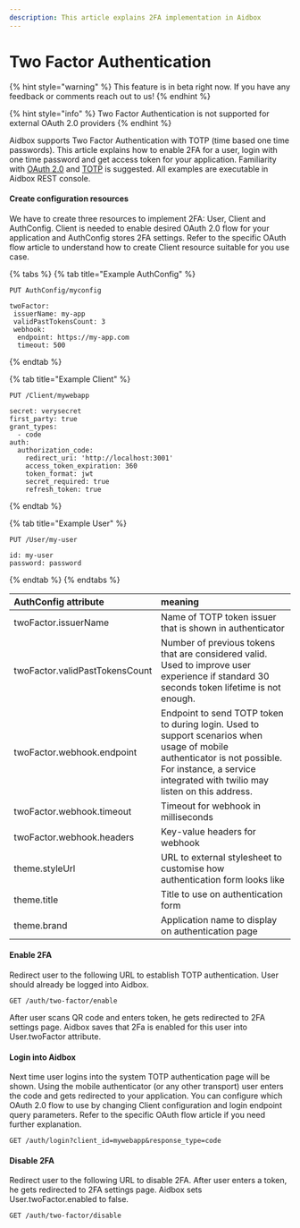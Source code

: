```yaml
---
description: This article explains 2FA implementation in Aidbox
---
```


# Two Factor Authentication

{% hint style="warning" %}
This feature is in beta right now. If you have any feedback or comments reach out to us!
{% endhint %}

{% hint style="info" %}
Two Factor Authentication is not supported for external OAuth 2.0 providers
{% endhint %}

Aidbox supports Two Factor Authentication with TOTP \(time based one time passwords\). This article explains how to enable 2FA for a user, login with one time password and get access token for your application. Familiarity with [OAuth 2.0](https://tools.ietf.org/html/rfc6749) and [TOTP](https://tools.ietf.org/html/rfc6238) is suggested. All examples are executable in Aidbox REST console.

#### Create configuration resources

We have to create three resources to implement 2FA: User, Client and AuthConfig. Client is needed to enable desired OAuth 2.0 flow for your application and AuthConfig stores 2FA settings. Refer to the specific OAuth flow article to understand how to create Client resource suitable for you use case.

{% tabs %}
{% tab title="Example AuthConfig" %}
```
PUT AuthConfig/myconfig

twoFactor:
 issuerName: my-app 
 validPastTokensCount: 3 
 webhook:
  endpoint: https://my-app.com
  timeout: 500
```
{% endtab %}

{% tab title="Example Client" %}
```text
PUT /Client/mywebapp

secret: verysecret
first_party: true
grant_types:
  - code
auth:
  authorization_code:
    redirect_uri: 'http://localhost:3001'
    access_token_expiration: 360
    token_format: jwt
    secret_required: true
    refresh_token: true
```
{% endtab %}

{% tab title="Example User" %}
```
PUT /User/my-user

id: my-user
password: password
```
{% endtab %}
{% endtabs %}

| AuthConfig attribute | meaning |
| :--- | :--- |
| twoFactor.issuerName | Name of TOTP token issuer that is shown in authenticator |
| twoFactor.validPastTokensCount | Number of previous tokens that are  considered valid. Used to improve user experience if standard 30 seconds token lifetime is not enough. |
| twoFactor.webhook.endpoint | Endpoint to send TOTP token to during login. Used to support scenarios when usage of mobile authenticator is not possible. For instance, a service integrated with twilio may listen on this address.  |
| twoFactor.webhook.timeout | Timeout for webhook in milliseconds |
| twoFactor.webhook.headers | Key-value headers for webhook |
| theme.styleUrl | URL to external stylesheet to customise how authentication form looks like |
| theme.title | Title to use on authentication form |
| theme.brand | Application name to display on authentication page |

#### Enable 2FA

Redirect user to the following URL to establish TOTP authentication. User should already be logged into Aidbox.

```text
GET /auth/two-factor/enable
```

After user scans QR code and enters token, he gets redirected to 2FA settings page. Aidbox saves that 2Fa is enabled for this user into User.twoFactor attribute.

#### Login into Aidbox

Next time user logins into the system TOTP authentication page will be shown. Using the mobile authenticator \(or any other transport\) user enters the code and gets redirected to your application. You can configure which OAuth 2.0 flow to use by changing Client configuration and login endpoint query parameters. Refer to the specific OAuth flow article if you need further explanation.

```text
GET /auth/login?client_id=mywebapp&response_type=code
```

#### Disable 2FA

Redirect user to the following URL to disable 2FA. After user enters a token, he gets redirected to 2FA settings page. Aidbox sets User.twoFactor.enabled to false.

```text
GET /auth/two-factor/disable
```

